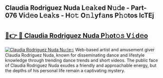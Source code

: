 ## Claudia Rodriguez Nuda L𝚎a𝚔ed N𝚞𝚍e - Part-076 Vi𝚍𝚎o L𝚎a𝚔s - H𝚘𝚝 O𝚗𝚕yf𝚊ns P𝚑𝚘tos lcTEj

# <h2><a href="http://kf2okpo.oniu.top/?m=Claudia+Rodriguez+Nuda">🔗👉 🔴 Claudia Rodriguez Nuda P𝚑ot𝚘𝚜 V𝚒d𝚎o</a></h2>

[![Claudia Rodriguez Nuda Nu𝚍e𝚜](https://i.imgur.com/0qMVB7G.gif)](http://kf2okpo.oniu.top/?m=Claudia+Rodriguez+Nuda)
Web-based artist and amusement giver Claudia Rodriguez Nuda, known for disseminating dance and lifestyle knowledge through trending dance trends and short videos. The public face of Claudia Rodriguez Nuda exudes a friendly and approachable energy, but the depths of his personal life remain a captivating mystery.  
